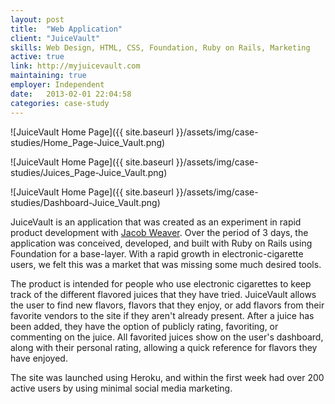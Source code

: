 ```yaml
---
layout: post
title:  "Web Application"
client: "JuiceVault"
skills: Web Design, HTML, CSS, Foundation, Ruby on Rails, Marketing
active: true
link: http://myjuicevault.com
maintaining: true
employer: Independent
date:   2013-02-01 22:04:58
categories: case-study
---
```


![JuiceVault Home Page]({{ site.baseurl }}/assets/img/case-studies/Home_Page-Juice_Vault.png)

![JuiceVault Home Page]({{ site.baseurl }}/assets/img/case-studies/Juices_Page-Juice_Vault.png)

![JuiceVault Home Page]({{ site.baseurl }}/assets/img/case-studies/Dashboard-Juice_Vault.png)

JuiceVault is an application that was created as an experiment in rapid product development with [Jacob Weaver](https://github.com/jweaver60). Over the period of 3 days, the application was conceived, developed, and built with Ruby on Rails using Foundation for a base-layer. With a rapid growth in electronic-cigarette users, we felt this was a market that was missing some much desired tools.

The product is intended for people who use electronic cigarettes to keep track of the different flavored juices that they have tried. JuiceVault allows the user to find new flavors, flavors that they enjoy, or add flavors from their favorite vendors to the site if they aren't already present. After a juice has been added, they have the option of publicly rating, favoriting, or commenting on the juice. All favorited juices show on the user's dashboard, along with their personal rating, allowing a quick reference for flavors they have enjoyed.

The site was launched using Heroku, and within the first week had over 200 active users by using minimal social media marketing.